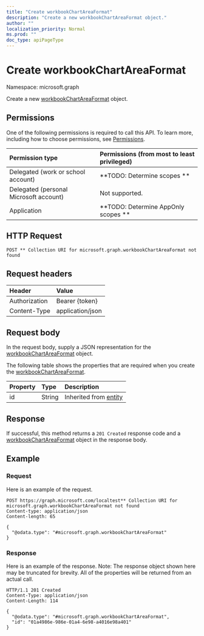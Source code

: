 ```yaml
---
title: "Create workbookChartAreaFormat"
description: "Create a new workbookChartAreaFormat object."
author: ""
localization_priority: Normal
ms.prod: ""
doc_type: apiPageType
---
```


# Create workbookChartAreaFormat

Namespace: microsoft.graph

Create a new [workbookChartAreaFormat](../resources/workbookchartareaformat.md) object.

## Permissions
One of the following permissions is required to call this API. To learn more, including how to choose permissions, see [Permissions](/concepts/permissions-reference.md).

|Permission type|Permissions (from most to least privileged)|
|:---|:---|
|Delegated (work or school account)|**TODO: Determine scopes **|
|Delegated (personal Microsoft account)|Not supported.|
|Application|**TODO: Determine AppOnly scopes **|

## HTTP Request
<!-- {
  "blockType": "ignored"
}
-->
``` http
POST ** Collection URI for microsoft.graph.workbookChartAreaFormat not found
```

## Request headers
|Header|Value|
|:---|:---|
|Authorization|Bearer {token}|
|Content-Type|application/json|

## Request body
In the request body, supply a JSON representation for the [workbookChartAreaFormat](../resources/workbookchartareaformat.md) object.

The following table shows the properties that are required when you create the [workbookChartAreaFormat](../resources/workbookchartareaformat.md).

|Property|Type|Description|
|:---|:---|:---|
|id|String| Inherited from [entity](../resources/entity.md)|



## Response
If successful, this method returns a `201 Created` response code and a [workbookChartAreaFormat](../resources/workbookchartareaformat.md) object in the response body.

## Example

### Request
Here is an example of the request.
<!-- {
  "blockType": "request",
  "name": "create_workbookchartareaformat_from_"
}
-->
``` http
POST https://graph.microsoft.com/localtest** Collection URI for microsoft.graph.workbookChartAreaFormat not found
Content-type: application/json
Content-length: 65

{
  "@odata.type": "#microsoft.graph.workbookChartAreaFormat"
}
```

### Response
Here is an example of the response. Note: The response object shown here may be truncated for brevity. All of the properties will be returned from an actual call.
<!-- {
  "blockType": "response",
  "truncated": true,
  "@odata.type": "microsoft.graph.workbookchartareaformat"
}
-->
``` http
HTTP/1.1 201 Created
Content-Type: application/json
Content-Length: 114

{
  "@odata.type": "#microsoft.graph.workbookChartAreaFormat",
  "id": "01a4986e-986e-01a4-6e98-a4016e98a401"
}
```

